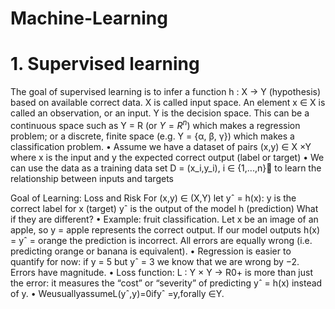 # Machine-Learning
# 1. Supervised learning
The goal of supervised learning is to infer a function h : X → Y (hypothesis) based on available correct data.
X is called input space. An element x ∈ X is called an observation, or an input.
Y is the decision space.
This can be a continuous space such as Y = R (or $`Y = R^n`$) which makes a regression problem; or a discrete, finite space (e.g. Y = {α, β, γ}) which makes a classification problem.
• Assume we have a dataset of pairs (x,y) ∈ X ×Y
where x is the input and y the expected correct output (label or target)
• We can use the data as a training data set D = (x_i,y_i), i ∈ {1,...,n}􏰁 to learn the relationship between inputs and targets

Goal of Learning: Loss and Risk
For (x,y) ∈ (X,Y) let yˆ = h(x):
y is the correct label for x (target)
yˆ is the output of the model h (prediction)
What if they are different?
• Example: fruit classification. Let x be an image of an apple, so y = apple represents the correct output. If our model outputs h(x) = yˆ = orange the prediction is incorrect. All errors are equally wrong (i.e. predicting orange or banana is equivalent).
• Regression is easier to quantify for now: if y = 5 but yˆ = 3 we know that we are wrong by −2. Errors have magnitude.
• Loss function: L : Y × Y → R0+ is more than just the error: it measures the “cost” or “severity” of predicting yˆ = h(x) instead of y.
• WeusuallyassumeL(yˆ,y)=0ifyˆ =y,forally ∈Y.

